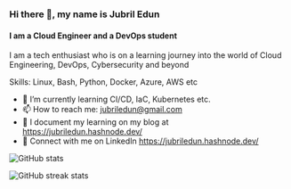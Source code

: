 ### Hi there 👋, my name is Jubril Edun
#### I am a Cloud Engineer and a DevOps student
I am a tech enthusiast who is on a learning journey into the world of Cloud Engineering, DevOps, Cybersecurity and beyond

Skills: Linux, Bash, Python, Docker, Azure, AWS etc

- 🌱 I’m currently learning CI/CD, IaC, Kubernetes etc. 
- 📫 How to reach me: jubriledun@gmail.com
- 📘 I document my learning on my blog at https://jubriledun.hashnode.dev/
- 👔 Connect with me on LinkedIn https://jubriledun.hashnode.dev/
  
![GitHub stats](https://github-readme-stats.vercel.app/api?username=jubriledun&show_icons=true)  

![GitHub streak stats](https://streak-stats.demolab.com/?user=jubriledun)  


